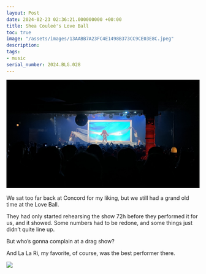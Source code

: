 ```yaml
---
layout: Post
date: 2024-02-23 02:36:21.000000000 +00:00
title: Shea Couleé's Love Ball
toc: true
image: "/assets/images/13AABB7A23FC4E1498B373CC9CE03E8C.jpeg"
description:
tags:
- music
serial_number: 2024.BLG.028
---
```

![](/assets/images/13AABB7A23FC4E1498B373CC9CE03E8C.jpeg)

We sat too far back at Concord for my liking, but we still had a grand old time at the Love Ball\.

They had only started rehearsing the show 72h before they performed it for us, and it showed\. Some numbers had to be redone, and some things just didn’t quite line up\.

But who’s gonna complain at a drag show?

And La La Ri, my favorite, of course, was the best performer there\.

![](/assets/images/1501BBC5BF864B269C6F08E85D20DBC1.gif)
